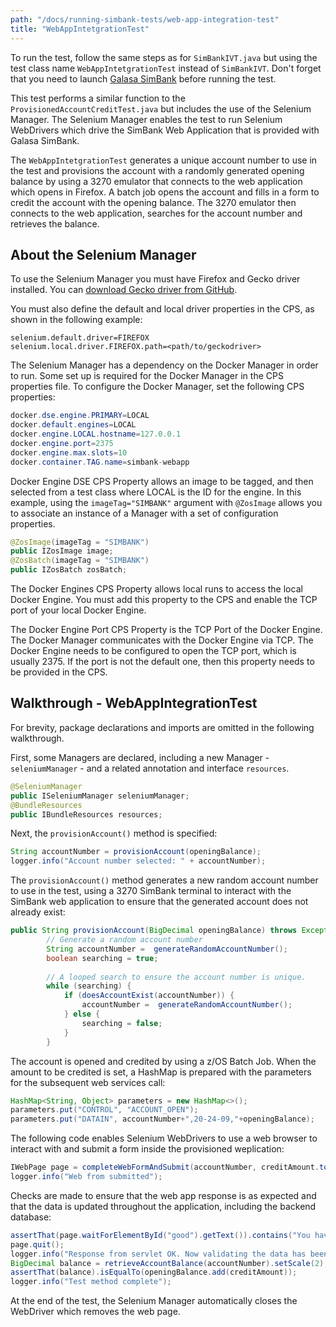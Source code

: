 ```yaml
---
path: "/docs/running-simbank-tests/web-app-integration-test"
title: "WebAppIntetgrationTest"
---
```



To run the test, follow the same steps as for `SimBankIVT.java` but using the test class name `WebAppIntetgrationTest` instead of `SimBankIVT`. Don't forget that you need to launch [Galasa SimBank](/docs/getting-started/simbank) before running the test.

This test performs a similar function to the `ProvisionedAccountCreditTest.java` but includes the use of the Selenium Manager. The Selenium Manager enables the test to run Selenium WebDrivers which drive the SimBank Web Application that is provided with Galasa SimBank. 

The `WebAppIntetgrationTest` generates a unique account number to use in the test and provisions the account with a randomly generated opening balance by using a 3270 emulator that connects to the web application which opens in Firefox. A batch job opens the account and fills in a form to credit the account with the opening balance. The 3270 emulator then connects to the web application, searches for the account number and retrieves the balance.  


## About the Selenium Manager

To use the Selenium Manager you must have Firefox and Gecko driver installed. You can <a href="https://github.com/mozilla/geckodriver/releases" target="_blank"> download Gecko driver from GitHub</a>. 

You must also define the default and local driver properties in the CPS, as shown in the following example:

```
selenium.default.driver=FIREFOX
selenium.local.driver.FIREFOX.path=<path/to/geckodriver>
```

The Selenium Manager has a dependency on the Docker Manager in order to run. Some set up is required for the Docker Manager in the CPS properties file. To configure the Docker Manager, set the following CPS properties:  

```java
docker.dse.engine.PRIMARY=LOCAL
docker.default.engines=LOCAL
docker.engine.LOCAL.hostname=127.0.0.1
docker.engine.port=2375
docker.engine.max.slots=10
docker.container.TAG.name=simbank-webapp
```

Docker Engine DSE CPS Property allows an image to be tagged, and then selected from a test class where LOCAL is the ID for the engine. In this example, using the `imageTag="SIMBANK"` argument with `@ZosImage` allows you to associate an instance of a Manager with a set of configuration properties.

```java
@ZosImage(imageTag = "SIMBANK")
public IZosImage image;
@ZosBatch(imageTag = "SIMBANK")
public IZosBatch zosBatch;
```

The Docker Engines CPS Property allows local runs to access the local Docker Engine. You must add this property to the CPS and enable the TCP port of your local Docker Engine.

The Docker Engine Port CPS Property is the TCP Port of the Docker Engine. The Docker Manager communicates with the Docker Engine via TCP. The Docker Engine needs to be configured to open the TCP port, which is usually 2375. If the port is not the default one, then this property needs to be provided in the CPS.


## Walkthrough - WebAppIntegrationTest

For brevity, package declarations and imports are omitted in the following walkthrough.

First, some Managers are declared, including a new Manager - `seleniumManager` - and a related annotation and interface `resources`.

```java
@SeleniumManager
public ISeleniumManager seleniumManager;
@BundleResources
public IBundleResources resources;
```

Next, the `provisionAccount()` method is specified: 

```java
String accountNumber = provisionAccount(openingBalance);
logger.info("Account number selected: " + accountNumber);
```

The `provisionAccount()` method generates a new random account number to use in the test, using a 3270 SimBank terminal to interact with the SimBank web application to ensure that the generated account does not already exist:

```java
public String provisionAccount(BigDecimal openingBalance) throws Exception {
		// Generate a random account number
		String accountNumber =  generateRandomAccountNumber();
		boolean searching = true;
		
		// A looped search to ensure the account number is unique.
		while (searching) {
			if (doesAccountExist(accountNumber)) {
				accountNumber =  generateRandomAccountNumber();
			} else {
				searching = false;
			}
		}
```

The account is opened and credited by using a z/OS Batch Job. When the amount to be credited is set, a HashMap is prepared with the parameters for the subsequent web services call:

```java
HashMap<String, Object> parameters = new HashMap<>();
parameters.put("CONTROL", "ACCOUNT_OPEN");
parameters.put("DATAIN", accountNumber+",20-24-09,"+openingBalance);
```

The following code enables Selenium WebDrivers to use a web browser to interact with and submit a form inside the provisioned weplication:

```java
IWebPage page = completeWebFormAndSubmit(accountNumber, creditAmount.toString());
logger.info("Web from submitted");
```

Checks are made to ensure that the web app response is as expected and that the data is updated throughout the application, including the backend database:

```java
assertThat(page.waitForElementById("good").getText()).contains("You have successfully completed the transaction");
page.quit();
logger.info("Response from servlet OK. Now validating the data has been updated in the database");
BigDecimal balance = retrieveAccountBalance(accountNumber).setScale(2);
assertThat(balance).isEqualTo(openingBalance.add(creditAmount));
logger.info("Test method complete");
```

At the end of the test, the Selenium Manager automatically closes the WebDriver which removes the web page.










